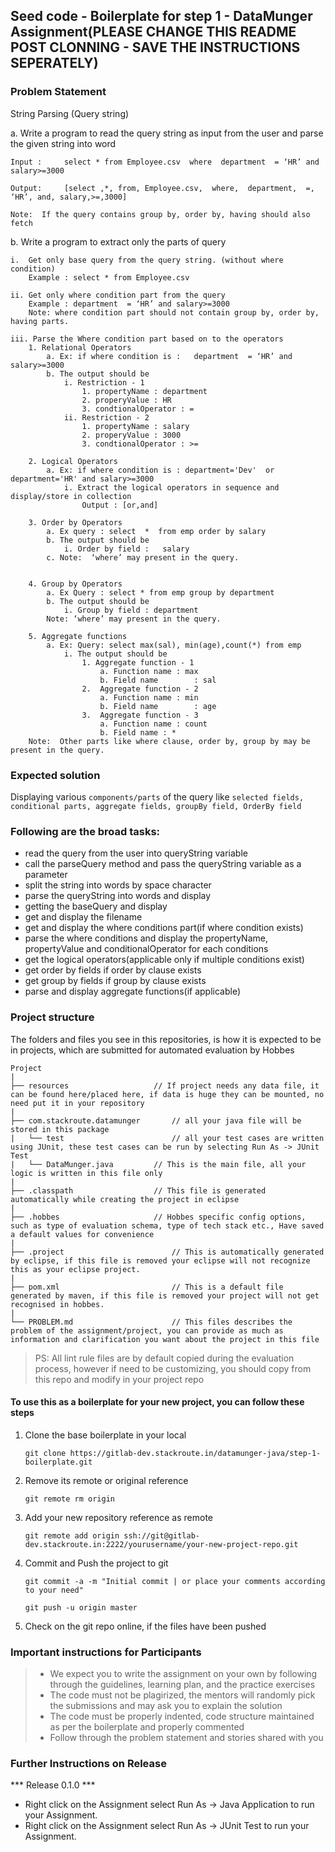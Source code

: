 ## Seed code - Boilerplate for step 1 - DataMunger Assignment(PLEASE CHANGE THIS README POST CLONNING - SAVE THE INSTRUCTIONS SEPERATELY)

### Problem Statement

String Parsing  (Query string)

a. Write a program to read the query string as input from the user and parse the given string into word

    Input : 	select * from Employee.csv  where  department  = ‘HR’ and salary>=3000

    Output: 	[select ,*, from, Employee.csv,  where,  department,  =, ‘HR’, and, salary,>=,3000]

    Note:  If the query contains group by, order by, having should also fetch

b. Write a program to extract only the parts of query

	i.  Get only base query from the query string. (without where condition)
		Example : select * from Employee.csv  

	ii. Get only where condition part from the query
		Example : department  = ‘HR’ and salary>=3000
		Note: where condition part should not contain group by, order by, having parts.

	iii. Parse the Where condition part based on to the operators
		1. Relational Operators
			a. Ex: if where condition is :   department  = ‘HR’ and salary>=3000
			b. The output should be
				i. Restriction - 1
					1. propertyName : department
					2. properyValue : HR
					3. condtionalOperator : = 
				ii. Restriction - 2
					1. propertyName : salary
					2. properyValue : 3000
					3. condtionalOperator : >=

		2. Logical Operators
			a. Ex: if where condition is : department='Dev'  or department='HR' and salary>=3000 
				i. Extract the logical operators in sequence and display/store in collection	
					Output : [or,and]

		3. Order by Operators
			a. Ex query : select  *  from emp order by salary
			b. The output should be
				i. Order by field :   salary
			c. Note:  ‘where’ may present in the query.


        4. Group by Operators
		    a. Ex Query : select * from emp group by department
		    b. The output should be
			    i. Group by field : department
		    Note: ‘where’ may present in the query.

	    5. Aggregate functions
		    a. Ex: Query: select max(sal), min(age),count(*) from emp
			    i. The output should be
				    1. Aggregate function - 1
					    a. Function name : max
					    b. Field name        : sal
				    2.  Aggregate function - 2
					    a. Function name : min
					    b. Field name        : age
				    3.  Aggregate function - 3
					    a. Function name : count
					    b. Field name : *
		Note:  Other parts like where clause, order by, group by may be present in the query.

### Expected solution

Displaying various `components/parts` of the query like `selected fields, conditional parts, aggregate fields, groupBy field, OrderBy field` 

### Following are the broad tasks:
- read the query from the user into queryString variable
- call the parseQuery method and pass the queryString variable as a parameter
- split the string into words by space character
- parse the queryString into words and display
- getting the baseQuery and display
- get and display the filename
- get and display the where conditions part(if where condition exists)
- parse the where conditions and display the propertyName, propertyValue and conditionalOperator for each conditions
- get the logical operators(applicable only if multiple conditions exist)
- get order by fields if order by clause exists
- get group by fields if group by clause exists
- parse and display aggregate functions(if applicable)

### Project structure

The folders and files you see in this repositories, is how it is expected to be in projects, which are submitted for automated evaluation by Hobbes

	Project
	|
	├── resources 			        // If project needs any data file, it can be found here/placed here, if data is huge they can be mounted, no need put it in your repository
	|
	├── com.stackroute.datamunger	    // all your java file will be stored in this package
	|	└── test		                // all your test cases are written using JUnit, these test cases can be run by selecting Run As -> JUnit Test 
	|	└── DataMunger.java	        // This is the main file, all your logic is written in this file only
	|
	├── .classpath			        // This file is generated automatically while creating the project in eclipse
	|
	├── .hobbes   			        // Hobbes specific config options, such as type of evaluation schema, type of tech stack etc., Have saved a default values for convenience
	|
	├── .project			            // This is automatically generated by eclipse, if this file is removed your eclipse will not recognize this as your eclipse project. 
	|
	├── pom.xml 			            // This is a default file generated by maven, if this file is removed your project will not get recognised in hobbes.
	|
	└── PROBLEM.md  		            // This files describes the problem of the assignment/project, you can provide as much as information and clarification you want about the project in this file

> PS: All lint rule files are by default copied during the evaluation process, however if need to be customizing, you should copy from this repo and modify in your project repo


#### To use this as a boilerplate for your new project, you can follow these steps

1. Clone the base boilerplate in your local

	`git clone https://gitlab-dev.stackroute.in/datamunger-java/step-1-boilerplate.git`

2. Remove its remote or original reference

	`git remote rm origin`

3. Add your new repository reference as remote

	`git remote add origin ssh://git@gitlab-dev.stackroute.in:2222/yourusername/your-new-project-repo.git`

4. Commit and Push the project to git

	`git commit -a -m "Initial commit | or place your comments according to your need"`

	`git push -u origin master`

5. Check on the git repo online, if the files have been pushed


### Important instructions for Participants
> - We expect you to write the assignment on your own by following through the guidelines, learning plan, and the practice exercises
> - The code must not be plagirized, the mentors will randomly pick the submissions and may ask you to explain the solution
> - The code must be properly indented, code structure maintained as per the boilerplate and properly commented
> - Follow through the problem statement and stories shared with you

### Further Instructions on Release

*** Release 0.1.0 ***

- Right click on the Assignment select Run As -> Java Application to run your Assignment.
- Right click on the Assignment select Run As -> JUnit Test to run your Assignment.